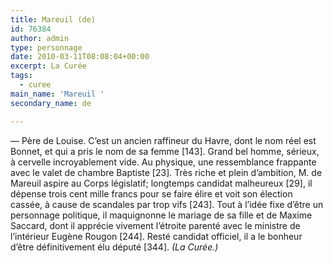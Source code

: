 ```yaml
---
title: Mareuil (de)
id: 76384
author: admin
type: personnage
date: 2010-03-11T08:08:04+00:00
excerpt: La Curée
tags:
  - curee
main_name: 'Mareuil '
secondary_name: de

---
```

— Père de Louise. C’est un ancien raffineur du Havre, dont le nom réel est Bonnet, et qui a pris le nom de sa femme [143]. Grand bel homme, sérieux, à cervelle incroyablement vide. Au physique, une ressemblance frappante avec le valet de chambre Baptiste [23]. Très riche et plein d’ambition, M. de Mareuil aspire au Corps législatif; longtemps candidat malheureux [29], il dépense trois cent mille francs pour se faire élire et voit son élection cassée, à cause de scandales par trop vifs [243]. Tout à l’idée fixe d’être un personnage politique, il maquignonne le mariage de sa fille et de Maxime Saccard, dont il apprécie vivement l’étroite parenté avec le ministre de l’intérieur Eugène Rougon [244]. Resté candidat officiel, il a le bonheur d’être définitivement élu député [344]. _(La Curée.)_
